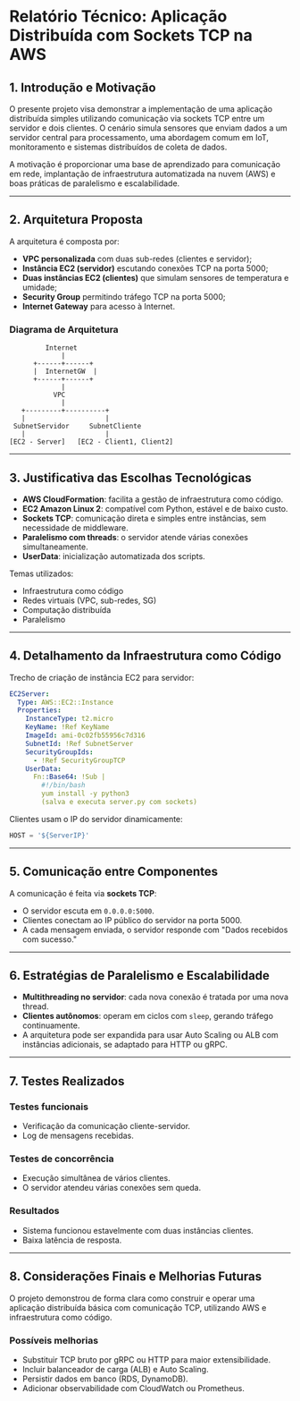 # Relatório Técnico: Aplicação Distribuída com Sockets TCP na AWS

## 1. Introdução e Motivação

O presente projeto visa demonstrar a implementação de uma aplicação distribuída simples utilizando comunicação via sockets TCP entre um servidor e dois clientes. O cenário simula sensores que enviam dados a um servidor central para processamento, uma abordagem comum em IoT, monitoramento e sistemas distribuídos de coleta de dados.

A motivação é proporcionar uma base de aprendizado para comunicação em rede, implantação de infraestrutura automatizada na nuvem (AWS) e boas práticas de paralelismo e escalabilidade.

---

## 2. Arquitetura Proposta

A arquitetura é composta por:

- **VPC personalizada** com duas sub-redes (clientes e servidor);
- **Instância EC2 (servidor)** escutando conexões TCP na porta 5000;
- **Duas instâncias EC2 (clientes)** que simulam sensores de temperatura e umidade;
- **Security Group** permitindo tráfego TCP na porta 5000;
- **Internet Gateway** para acesso à Internet.

### Diagrama de Arquitetura

```plaintext
         Internet
             |
      +------+------+
      |  InternetGW  |
      +------+------+
             |
           VPC
             |
   +---------+----------+
   |                    |
 SubnetServidor     SubnetCliente
   |                    |
[EC2 - Server]   [EC2 - Client1, Client2]
```

---

## 3. Justificativa das Escolhas Tecnológicas

- **AWS CloudFormation**: facilita a gestão de infraestrutura como código.
- **EC2 Amazon Linux 2**: compatível com Python, estável e de baixo custo.
- **Sockets TCP**: comunicação direta e simples entre instâncias, sem necessidade de middleware.
- **Paralelismo com threads**: o servidor atende várias conexões simultaneamente.
- **UserData**: inicialização automatizada dos scripts.

Temas utilizados:

- Infraestrutura como código
- Redes virtuais (VPC, sub-redes, SG)
- Computação distribuída
- Paralelismo

---

## 4. Detalhamento da Infraestrutura como Código

Trecho de criação de instância EC2 para servidor:

```yaml
EC2Server:
  Type: AWS::EC2::Instance
  Properties:
    InstanceType: t2.micro
    KeyName: !Ref KeyName
    ImageId: ami-0c02fb55956c7d316
    SubnetId: !Ref SubnetServer
    SecurityGroupIds:
      - !Ref SecurityGroupTCP
    UserData:
      Fn::Base64: !Sub |
        #!/bin/bash
        yum install -y python3
        (salva e executa server.py com sockets)
```

Clientes usam o IP do servidor dinamicamente:

```python
HOST = '${ServerIP}'
```

---

## 5. Comunicação entre Componentes

A comunicação é feita via **sockets TCP**:

- O servidor escuta em `0.0.0.0:5000`.
- Clientes conectam ao IP público do servidor na porta 5000.
- A cada mensagem enviada, o servidor responde com "Dados recebidos com sucesso."

---

## 6. Estratégias de Paralelismo e Escalabilidade

- **Multithreading no servidor**: cada nova conexão é tratada por uma nova thread.
- **Clientes autônomos**: operam em ciclos com `sleep`, gerando tráfego continuamente.
- A arquitetura pode ser expandida para usar Auto Scaling ou ALB com instâncias adicionais, se adaptado para HTTP ou gRPC.

---

## 7. Testes Realizados

### Testes funcionais

- Verificação da comunicação cliente-servidor.
- Log de mensagens recebidas.

### Testes de concorrência

- Execução simultânea de vários clientes.
- O servidor atendeu várias conexões sem queda.

### Resultados

- Sistema funcionou estavelmente com duas instâncias clientes.
- Baixa latência de resposta.

---

## 8. Considerações Finais e Melhorias Futuras

O projeto demonstrou de forma clara como construir e operar uma aplicação distribuída básica com comunicação TCP, utilizando AWS e infraestrutura como código.

### Possíveis melhorias

- Substituir TCP bruto por gRPC ou HTTP para maior extensibilidade.
- Incluir balanceador de carga (ALB) e Auto Scaling.
- Persistir dados em banco (RDS, DynamoDB).
- Adicionar observabilidade com CloudWatch ou Prometheus.


